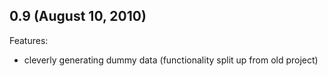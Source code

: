 ## 0.9 (August 10, 2010)

Features:
  - cleverly generating dummy data (functionality split up from old project)
